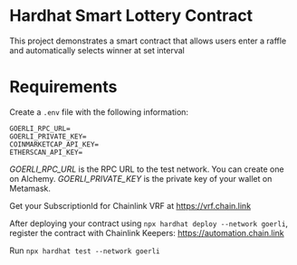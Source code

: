 # Hardhat Smart Lottery Contract

This project demonstrates a smart contract that allows users enter a raffle and automatically selects winner at set interval

# Requirements

Create a `.env` file with the following information:

```shell
GOERLI_RPC_URL=
GOERLI_PRIVATE_KEY=
COINMARKETCAP_API_KEY=
ETHERSCAN_API_KEY=
```

_GOERLI_RPC_URL_ is the RPC URL to the test network. You can create one on Alchemy.
_GOERLI_PRIVATE_KEY_ is the private key of your wallet on Metamask.

Get your SubscriptionId for Chainlink VRF at https://vrf.chain.link

After deploying your contract using `npx hardhat deploy --network goerli`, register the contract with Chainlink Keepers: https://automation.chain.link

Run `npx hardhat test --network goerli`
